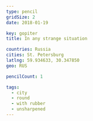 ```yaml
---
type: pencil
gridSize: 2
date: 2018-01-19

key: gopiter
title: In any strange situation

countries: Russia
cities: St. Petersburg
latlng: 59.934633, 30.347850
geo: RUS

pencilCount: 1

tags:
  - city
  - round
  - with rubber
  - unsharpened
---
```

